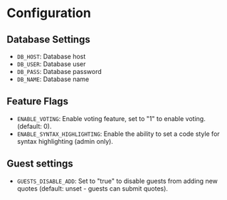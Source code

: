 # Configuration

## Database Settings

- `DB_HOST`: Database host
- `DB_USER`: Database user
- `DB_PASS`: Database password
- `DB_NAME`: Database name

## Feature Flags

- `ENABLE_VOTING`: Enable voting feature, set to "1" to enable voting. (default: 0).
- `ENABLE_SYNTAX_HIGHLIGHTING`: Enable the ability to set a code style for syntax highlighting (admin only).

## Guest settings

- `GUESTS_DISABLE_ADD`: Set to "true" to disable guests from adding new quotes (default: unset - guests can submit quotes).
